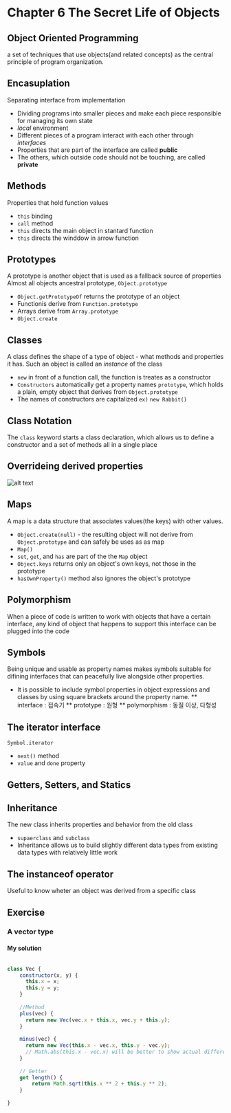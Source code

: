 # Chapter 6 The Secret Life of Objects

## Object Oriented Programming
a set of techniques that use objects(and related concepts) as the central principle of program organization.

## Encasuplation
Separating interface from implementation <br>
- Dividing programs into smaller pieces and make each piece responsible for managing its own state
- <em>local</em> environment
- Different pieces of a program interact with each other through <em>interfaces</em>
- Properties that are part of the interface are called <b>public</b>
- The others, which outside code should not be touching, are called <b>private</b>

## Methods
Properties that hold function values
- `this` binding
- `call` method
- `this` directs the main object in stantard function
- `this` directs the winddow in arrow function

## Prototypes
A prototype is another object that is used as a fallback source of properties <br>
Almost all objects ancestral prototype, `Object.prototype`
- `Object.getPrototypeOf` returns the prototype of an object
- Functionis derive from `Function.prototype`
- Arrays derive from `Array.prototype`
- `Object.create`

## Classes
A class defines the shape of a type of object - what methods and properties it has. Such an object is called an <em>instance</em> of the class
- `new` in front of a function call, the function is treates as a constructor
- `Constructors` automatically get a property names `prototype`, which holds a plain, empty object that derives from `Object.prototype`
- The names of constructors are capitalized `ex)` `new Rabbit()`

## Class Notation
The `class` keyword starts a class declaration, which allows us to define a constructor and a set of methods all in a single place

## Overrideing derived properties
![alt text](https://eloquentjavascript.net/img/rabbits.svg)

## Maps
A map is a data structure that associates values(the keys) with other values.
- `Object.create(null)` - the resulting object will not derive from `Object.prototype` and can safely be uses as as map
- `Map()`
- `set`, `get`, and `has` are part of the the `Map` object
- `Object.keys` returns only an object's own keys, not those in the prototype
- `hasOwnProperty()` method also ignores the object's prototype

## Polymorphism
When a piece of code is written to work with objects that have a certain interface, any kind of object that happens to support this interface can be plugged into the code

## Symbols
Being unique and usable as property names makes symbols suitable for difining interfaces that can peacefully live alongside other properties.
- It is possible to include symbol properties in object expressions and classes by using square brackets around the property name.
** interface : 접속기
** prototype : 원형
** polymorphism : 동질 이상, 다형성

## The iterator interface
`Symbol.iterator`
- `next()` method
- `value` and `done` property

## Getters, Setters, and Statics

## Inheritance
The new class inherits properties and behavior from the old class
- `supaerclass` and `subclass`
- Inheritance allows us to build slightly different data types from existing data types with relatively little work

## The instanceof operator
Useful to know wheter an object was derived from a specific class

## Exercise
### A vector type
#### My solution
```js

class Vec {
	constructor(x, y) {
      this.x = x;
      this.y = y;
    }
  	
  	//Method
  	plus(vec) {
      return new Vec(vec.x + this.x, vec.y + this.y);
    }
  	
  	minus(vec) {
      return new Vec(this.x - vec.x, this.y - vec.y);
      // Math.abs(this.x - vec.x) will be better to show actual difference
    }
  
  	// Getter
  	get length() {
    	return Math.sqrt(this.x ** 2 + this.y ** 2);
    }
  	
}
```
